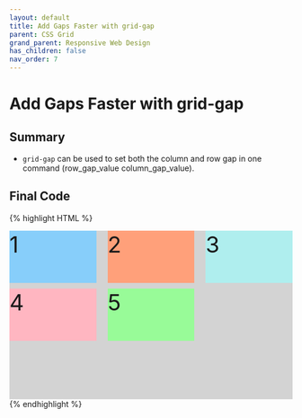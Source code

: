 ```yaml
---
layout: default
title: Add Gaps Faster with grid-gap
parent: CSS Grid
grand_parent: Responsive Web Design
has_children: false
nav_order: 7
---
```

# Add Gaps Faster with grid-gap
## Summary
- `grid-gap` can be used to set both the column and row gap in one command (row_gap_value column_gap_value).

## Final Code

{% highlight HTML %}
<style>
  .d1{background:LightSkyBlue;}
  .d2{background:LightSalmon;}
  .d3{background:PaleTurquoise;}
  .d4{background:LightPink;}
  .d5{background:PaleGreen;}

  .container {
    font-size: 40px;
    min-height: 300px;
    width: 100%;
    background: LightGray;
    display: grid;
    grid-template-columns: 1fr 1fr 1fr;
    grid-template-rows: 1fr 1fr 1fr;
    /* Only change code below this line */
    grid-gap: 10px 20px;
    
    /* Only change code above this line */
  }
</style>
<div class="container">
  <div class="d1">1</div>
  <div class="d2">2</div>
  <div class="d3">3</div>
  <div class="d4">4</div>
  <div class="d5">5</div>
</div>
{% endhighlight %}
